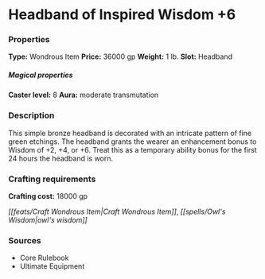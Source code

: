 ﻿---
Title: "Headband of Inspired Wisdom +6"
Type: "Wondrous Item"
Price: "36000 gp"
Weight: "1 lb."
Slot: "Headband"
Caster level: "8"
Aura: "moderate transmutation"
Description: |
  "This simple bronze headband is decorated with an intricate pattern of fine green etchings. The headband grants the wearer an enhancement bonus to Wisdom of +2, +4, or +6. Treat this as a temporary ability bonus for the first 24 hours the headband is worn."
Crafting cost: "18000 gp"
Sources: "['Core Rulebook', 'Ultimate Equipment']"
---

# Headband of Inspired Wisdom +6

### Properties

**Type:** Wondrous Item **Price:** 36000 gp **Weight:** 1 lb. **Slot:** Headband

##### Magical properties

**Caster level:** 8 **Aura:** moderate transmutation

### Description

This simple bronze headband is decorated with an intricate pattern of fine green etchings. The headband grants the wearer an enhancement bonus to Wisdom of +2, +4, or +6. Treat this as a temporary ability bonus for the first 24 hours the headband is worn.

### Crafting requirements

**Crafting cost:** 18000 gp

_[[feats/Craft Wondrous Item|Craft Wondrous Item]]_, _[[spells/Owl's Wisdom|owl's wisdom]]_

### Sources

* Core Rulebook
* Ultimate Equipment